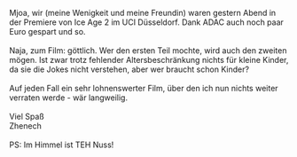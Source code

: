 <html><body><p>Mjoa, wir (meine Wenigkeit und meine Freundin) waren gestern Abend in der Premiere von Ice Age 2 im UCI Düsseldorf. Dank ADAC auch noch paar Euro gespart und so.<br>
<br>
Naja, zum Film: göttlich. Wer den ersten Teil mochte, wird auch den zweiten mögen. Ist zwar trotz fehlender Altersbeschränkung nichts für kleine Kinder, da sie die Jokes nicht verstehen, aber wer braucht schon Kinder?<br>
<br>
Auf jeden Fall ein sehr lohnenswerter Film, über den ich nun nichts weiter verraten werde - wär langweilig.<br>
<br>
Viel Spaß<br>
Zhenech<br>
<br>
PS: Im Himmel ist TEH Nuss!</p></body></html>